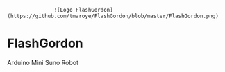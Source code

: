                    ![Logo FlashGordon] (https://github.com/tmaroye/FlashGordon/blob/master/FlashGordon.png)

# FlashGordon
Arduino Mini Suno Robot




